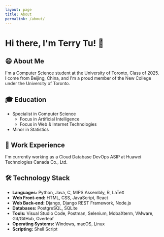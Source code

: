 ```yaml
---
layout: page
title: About
permalink: /about/
---
```


# Hi there, I'm Terry Tu! 👋

## 😄 About Me

I'm a Computer Science student at the University of Toronto, Class of 2025. I come from Beijing, China, and I'm a proud member of the New College under the University of Toronto.

## 🎓 Education

- Specialist in Computer Science
  - Focus in Artificial Intelligence
  - Focus in Web & Internet Technologies
- Minor in Statistics

## 🏢 Work Experience

I'm currently working as a Cloud Database DevOps ASIP at Huawei Technologies Canada Co., Ltd.

## 🛠 Technology Stack

- **Languages:** Python, Java, C, MIPS Assembly, R, LaTeX
- **Web Front-end:** HTML, CSS, JavaScript, React
- **Web Back-end:** Django, Django REST Framework, Node.js
- **Databases:** PostgreSQL, SQLite
- **Tools:** Visual Studio Code, Postman, Selenium, MobaXterm, VMware, Git/GitHub, Overleaf
- **Operating Systems:** Windows, macOS, Linux
- **Scripting:** Shell Script
